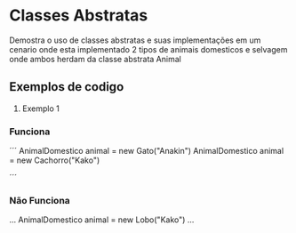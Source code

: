 # Classes Abstratas 
Demostra o uso de classes abstratas e suas implementações em um cenario onde esta implementado 2 tipos de animais domesticos e selvagem onde ambos herdam da classe abstrata Animal
## Exemplos de codigo
1. Exemplo 1

### Funciona
´´´
AnimalDomestico animal = new Gato("Anakin")
AnimalDomestico animal = new Cachorro("Kako")

´´´
### Não Funciona
...
AnimalDomestico animal = new Lobo("Kako")
...
